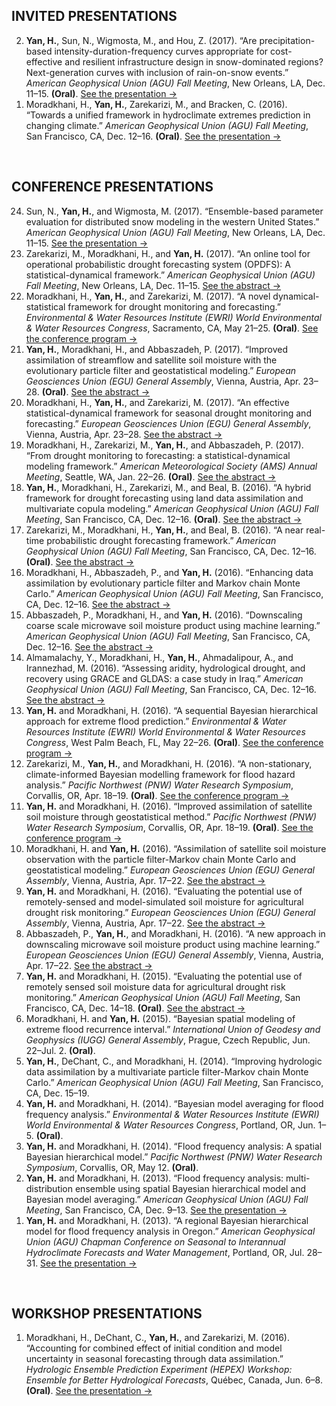 ## INVITED PRESENTATIONS 
<ol reversed>
  <li><strong>Yan, H.</strong>, Sun, N., Wigmosta, M., and Hou, Z. (2017). “Are precipitation-based intensity-duration-frequency curves appropriate for cost-effective and resilient infrastructure design in snow-dominated regions? Next-generation curves with inclusion of rain-on-snow events.” <em>American Geophysical Union (AGU) Fall Meeting</em>, New Orleans, LA, Dec. 11–15. <strong>(Oral)</strong>. <a href="https://github.com/hydro-yan/hydro-yan.github.io/blob/master/presentations/2017_AGU_Yan.pdf">See the presentation &#8594;</a></li> 
  <li>Moradkhani, H., <strong>Yan, H.</strong>, Zarekarizi, M., and Bracken, C. (2016). “Towards a unified framework in hydroclimate extremes prediction in changing climate.” <em>American Geophysical Union (AGU) Fall Meeting</em>, San Francisco, CA, Dec. 12–16. <strong>(Oral)</strong>. <a href="https://github.com/hydro-yan/hydro-yan.github.io/blob/master/presentations/2016_AGU_Moradkhani.pdf">See the presentation &#8594;</a></li> 

</ol>
<br />

## CONFERENCE PRESENTATIONS
<ol reversed>
  <li>Sun, N., <strong>Yan, H.</strong>, and Wigmosta, M. (2017). “Ensemble-based parameter evaluation for distributed snow modeling in the western United States.” <em>American Geophysical Union (AGU) Fall Meeting</em>, New Orleans, LA, Dec. 11–15. <a href="https://github.com/hydro-yan/hydro-yan.github.io/blob/master/presentations/2017_AGU_Sun.pdf">See the presentation &#8594;</a></li> 
  <li>Zarekarizi, M., Moradkhani, H., and <strong>Yan, H.</strong> (2017). “An online tool for operational probabilistic drought forecasting system (OPDFS): A statistical-dynamical framework.” <em>American Geophysical Union (AGU) Fall Meeting</em>, New Orleans, LA, Dec. 11–15. <a href="http://adsabs.harvard.edu/abs/2017AGUFM.H21F1537Z">See the abstract &#8594;</a></li>
  <li>Moradkhani, H., <strong>Yan, H.</strong>, and Zarekarizi, M. (2017). “A novel dynamical-statistical framework for drought monitoring and forecasting.” <em>Environmental & Water Resources Institute (EWRI) World Environmental & Water Resources Congress</em>, Sacramento, CA, May 21–25. <strong>(Oral)</strong>. <a href="https://www.eventscribe.com/2017/ASCE-EWRI/">See the conference program &#8594;</a></li>
  <li><strong>Yan, H.</strong>, Moradkhani, H., and Abbaszadeh, P. (2017). “Improved assimilation of streamflow and satellite soil moisture with the evolutionary particle filter and geostatistical modeling.” <em>European Geosciences Union (EGU) General Assembly</em>, Vienna, Austria, Apr. 23–28. <strong>(Oral)</strong>. <a href="http://adsabs.harvard.edu/abs/2017EGUGA..1913082Y">See the abstract &#8594;</a></li>
  <li>Moradkhani, H., <strong>Yan, H.</strong>, and Zarekarizi, M. (2017). “An effective statistical-dynamical framework for seasonal drought monitoring and forecasting.” <em>European Geosciences Union (EGU) General Assembly</em>, Vienna, Austria, Apr. 23–28. <a href="http://adsabs.harvard.edu/abs/2017EGUGA..1912534M">See the abstract &#8594;</a></li>
  <li>Moradkhani, H., Zarekarizi, M., <strong>Yan, H.</strong>, and Abbaszadeh, P. (2017). “From drought monitoring to forecasting: a statistical-dynamical modeling framework.” <em>American Meteorological Society (AMS) Annual Meeting</em>, Seattle, WA, Jan. 22–26. <strong>(Oral)</strong>. <a href="https://ams.confex.com/ams/97Annual/webprogram/Paper313553.html">See the abstract &#8594;</a></li>
  <li><strong>Yan, H.</strong>, Moradkhani, H., Zarekarizi, M., and Beal, B. (2016). “A hybrid framework for drought forecasting using land data assimilation and multivariate copula modeling.” <em>American Geophysical Union (AGU) Fall Meeting</em>, San Francisco, CA, Dec. 12–16. <strong>(Oral)</strong>. <a href="http://adsabs.harvard.edu/abs/2016AGUFM.H23L..04Y">See the abstract &#8594;</a></li>
  <li>Zarekarizi, M., Moradkhani, H., <strong>Yan, H.</strong>, and Beal, B. (2016). “A near real-time probabilistic drought forecasting framework.” <em>American Geophysical Union (AGU) Fall Meeting</em>, San Francisco, CA, Dec. 12–16. <strong>(Oral)</strong>. <a href="http://adsabs.harvard.edu/abs/2016AGUFM.H13P..08Z">See the abstract &#8594;</a></li>
  <li>Moradkhani, H., Abbaszadeh, P., and <strong>Yan, H.</strong> (2016). “Enhancing data assimilation by evolutionary particle filter and Markov chain Monte Carlo.” <em>American Geophysical Union (AGU) Fall Meeting</em>, San Francisco, CA, Dec. 12–16. <a href="http://adsabs.harvard.edu/abs/2016AGUFMNG33A1865M">See the abstract &#8594;</a></li>
  <li>Abbaszadeh, P., Moradkhani, H., and <strong>Yan, H.</strong> (2016). “Downscaling coarse scale microwave soil moisture product using machine learning.” <em>American Geophysical Union (AGU) Fall Meeting</em>, San Francisco, CA, Dec. 12–16. <a href="http://adsabs.harvard.edu/abs/2016AGUFMEP41C0921A">See the abstract &#8594;</a></li>
  <li>Almamalachy, Y., Moradkhani, H., <strong>Yan, H.</strong>, Ahmadalipour, A., and Irannezhad, M. (2016). “Assessing aridity, hydrological drought, and recovery using GRACE and GLDAS: a case study in Iraq.” <em>American Geophysical Union (AGU) Fall Meeting</em>, San Francisco, CA, Dec. 12–16. <a href="http://adsabs.harvard.edu/abs/2016AGUFM.H21G1516M">See the abstract &#8594;</a></li>
  <li><strong>Yan, H.</strong> and Moradkhani, H. (2016). “A sequential Bayesian hierarchical approach for extreme flood prediction.” <em>Environmental & Water Resources Institute (EWRI) World Environmental & Water Resources Congress</em>, West Palm Beach, FL, May 22–26. <strong>(Oral)</strong>. <a href="http://eventscribe.com/2016/ASCE-EWRI/">See the conference program &#8594;</a></li>
  <li>Zarekarizi, M., <strong>Yan, H.</strong>, and Moradkhani, H. (2016). “A non-stationary, climate-informed Bayesian modelling framework for flood hazard analysis.” <em>Pacific Northwest (PNW) Water Research Symposium</em>, Corvallis, OR, Apr. 18–19. <strong>(Oral)</strong>. <a href="http://hydrophilesresearchsymposium.org/sites/hydrophilesresearchsymposium.org/files/pnw_symposium_2016_abstract_book.pdf">See the conference program &#8594;</a></li>
  <li><strong>Yan, H.</strong> and Moradkhani, H. (2016). “Improved assimilation of satellite soil moisture through geostatistical method.” <em>Pacific Northwest (PNW) Water Research Symposium</em>, Corvallis, OR, Apr. 18–19. <strong>(Oral)</strong>. <a href="http://hydrophilesresearchsymposium.org/sites/hydrophilesresearchsymposium.org/files/pnw_symposium_2016_abstract_book.pdf">See the conference program &#8594;</a></li>
  <li>Moradkhani, H. and <strong>Yan, H.</strong> (2016). “Assimilation of satellite soil moisture observation with the particle filter-Markov chain Monte Carlo and geostatistical modeling.” <em>European Geosciences Union (EGU) General Assembly</em>, Vienna, Austria, Apr. 17–22. <a href="http://adsabs.harvard.edu/abs/2016EGUGA..1810389M">See the abstract &#8594;</a></li>
  <li><strong>Yan, H.</strong> and Moradkhani, H. (2016). “Evaluating the potential use of remotely-sensed and model-simulated soil moisture for agricultural drought risk monitoring.” <em>European Geosciences Union (EGU) General Assembly</em>, Vienna, Austria, Apr. 17–22. <a href="http://adsabs.harvard.edu/abs/2016EGUGA..1810556Y">See the abstract &#8594;</a></li>
  <li>Abbaszadeh, P., <strong>Yan, H.</strong>, and Moradkhani, H. (2016). “A new approach in downscaling microwave soil moisture product using machine learning.” <em>European Geosciences Union (EGU) General Assembly</em>, Vienna, Austria, Apr. 17–22. <a href="http://adsabs.harvard.edu/abs/2016EGUGA..1810486A">See the abstract &#8594;</a></li>
  <li><strong>Yan, H.</strong> and Moradkhani, H. (2015). “Evaluating the potential use of remotely sensed soil moisture data for agricultural drought risk monitoring.” <em>American Geophysical Union (AGU) Fall Meeting</em>, San Francisco, CA, Dec. 14–18. <strong>(Oral)</strong>. <a href="http://adsabs.harvard.edu/abs/2015AGUFM.H12F..04Y">See the abstract &#8594;</a></li>
  <li>Moradkhani, H. and <strong>Yan, H.</strong> (2015). “Bayesian spatial modeling of extreme flood recurrence interval.” <em>International Union of Geodesy and Geophysics (IUGG) General Assembly</em>, Prague, Czech Republic, Jun. 22–Jul. 2. <strong>(Oral)</strong>.</li>
  <li><strong>Yan, H.</strong>, DeChant, C., and Moradkhani, H. (2014). “Improving hydrologic data assimilation by a multivariate particle filter-Markov chain Monte Carlo.” <em>American Geophysical Union (AGU) Fall Meeting</em>, San Francisco, CA, Dec. 15–19.</li>
  <li><strong>Yan, H.</strong> and Moradkhani, H. (2014). “Bayesian model averaging for flood frequency analysis.” <em>Environmental & Water Resources Institute (EWRI) World Environmental & Water Resources Congress</em>, Portland, OR, Jun. 1–5. <strong>(Oral)</strong>.</li>
  <li><strong>Yan, H.</strong> and Moradkhani, H. (2014). “Flood frequency analysis: A spatial Bayesian hierarchical model.” <em>Pacific Northwest (PNW) Water Research Symposium</em>, Corvallis, OR, May 12. <strong>(Oral)</strong>.</li>
  <li><strong>Yan, H.</strong> and Moradkhani, H. (2013). “Flood frequency analysis: multi-distribution ensemble using spatial Bayesian hierarchical model and Bayesian model averaging.” <em>American Geophysical Union (AGU) Fall Meeting</em>, San Francisco, CA, Dec. 9–13. <a href="https://github.com/hydro-yan/hydro-yan.github.io/blob/master/presentations/2013_AGU_Yan.pdf">See the presentation &#8594;</a></li>
  <li><strong>Yan, H.</strong> and Moradkhani, H. (2013). “A regional Bayesian hierarchical model for flood frequency analysis in Oregon.” <em>American Geophysical Union (AGU) Chapman Conference on Seasonal to Interannual Hydroclimate Forecasts and Water Management</em>, Portland, OR, Jul. 28–31. <a href="https://github.com/hydro-yan/hydro-yan.github.io/blob/master/presentations/2013_Chapman_Yan.pdf">See the presentation &#8594;</a></li>
</ol>
<br />

## WORKSHOP PRESENTATIONS
<ol reversed>
  <li>Moradkhani, H., DeChant, C., <strong>Yan, H.</strong>, and Zarekarizi, M. (2016). “Accounting for combined effect of initial condition and model uncertainty in seasonal forecasting through data assimilation.” <em>Hydrologic Ensemble Prediction Experiment (HEPEX) Workshop: Ensemble for Better Hydrological Forecasts</em>, Québec, Canada, Jun. 6–8. <strong>(Oral)</strong>. <a href="https://github.com/hydro-yan/hydro-yan.github.io/blob/master/presentations/2016_HEPEX_Moradkhani.pdf">See the presentation &#8594;</a></li>
</ol>




